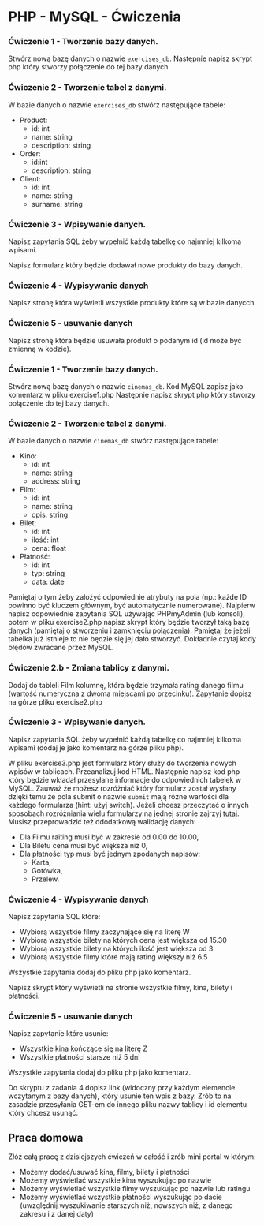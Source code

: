 # PHP - MySQL - Ćwiczenia 

### Ćwiczenie 1 - Tworzenie bazy danych.
Stwórz nową bazę danych o nazwie ```exercises_db```. 
Następnie napisz skrypt php który stworzy połączenie do tej bazy danych.

### Ćwiczenie 2 - Tworzenie tabel z danymi.
W bazie danych o nazwie ```exercises_db``` stwórz następujące tabele:
* Product:
  * id: int
  * name: string
  * description: string
* Order:
  * id:int
  * description: string
* Client:
  * id: int
  * name: string
  * surname: string

### Ćwiczenie 3 - Wpisywanie danych.
Napisz zapytania SQL żeby wypełnić każdą tabelkę co najmniej kilkoma wpisami.

Napisz formularz który będzie dodawał nowe produkty do bazy danych.

### Ćwiczenie 4 - Wypisywanie danych
Napisz stronę która wyświetli wszystkie produkty które są w bazie danycch.

### Ćwiczenie 5 - usuwanie danych
Napisz stronę która będzie usuwała produkt o podanym id (id może być zmienną w kodzie).


### Ćwiczenie 1 - Tworzenie bazy danych.
Stwórz nową bazę danych o nazwie ```cinemas_db```. Kod MySQL zapisz jako komentarz w pliku exercise1.php
Następnie napisz skrypt php który stworzy połączenie do tej bazy danych.

### Ćwiczenie 2 - Tworzenie tabel z danymi.
W bazie danych o nazwie ```cinemas_db``` stwórz następujące tabele:
* Kino:
  * id: int
  * name: string
  * address: string
* Film:
  * id: int
  * name: string
  * opis: string
* Bilet:
  * id: int
  * ilość: int
  * cena: float
* Płatność:
  * id: int
  * typ: string
  * data: date

Pamiętaj o tym żeby założyć odpowiednie atrybuty na pola (np.: każde ID powinno być kluczem głównym, być automatycznie numerowane). 
Najpierw napisz odpowiednie zapytania SQL używając PHPmyAdmin (lub konsoli), potem w pliku exercise2.php napisz skrypt który będzie tworzył taką bazę danych (pamiętaj o stworzeniu i zamknięciu połączenia).
Pamiętaj że jeżeli tabelka już istnieje to nie będzie się jej dało stworzyć.
Dokładnie czytaj kody błędów zwracane przez MySQL.

### Ćwiczenie 2.b - Zmiana tablicy z danymi.
Dodaj do tableli Film kolumnę, która będzie trzymała rating danego filmu (wartość numeryczna z dwoma miejscami po przecinku). Zapytanie dopisz na górze pliku exercise2.php

### Ćwiczenie 3 - Wpisywanie danych.
Napisz zapytania SQL żeby wypełnić każdą tabelkę co najmniej kilkoma wpisami (dodaj je jako komentarz na górze pliku php).

W pliku exercise3.php jest formularz który służy do tworzenia nowych wpisów w tablicach. Przeanalizuj kod HTML.
Następnie napisz kod php który będzie wkładał przesyłane informacje do odpowiednich tabelek w MySQL. Zauważ że możesz rozróżniać który formularz został wysłany dzięki temu że pola submit o nazwie ```submit``` mają różne wartości dla każdego formularza (hint: użyj switch).
Jeżeli chcesz przeczytać o innych sposobach rozróżniania wielu formularzy na jednej stronie zajrzyj [tutaj][ref-multiple-forms].
Musisz przeprowadzić też ddodatkową walidację danych:
* Dla Filmu raiting musi być w zakresie od 0.00 do 10.00,
* Dla Biletu cena musi być większa niż 0,
* Dla płatności typ musi być jednym zpodanych napisów:
  * Karta,
  * Gotówka,
  * Przelew.

### Ćwiczenie 4 - Wypisywanie danych
Napisz zapytania SQL które:
* Wybiorą wszystkie filmy zaczynające się na literę W
* Wybiorą wszystkie bilety na których cena jest większa od 15.30
* Wybiorą wszystkie bilety na których ilość jest większa od 3
* Wybiorą wszystkie filmy które mają rating większy niż 6.5

Wszystkie zapytania dodaj do pliku php jako komentarz.

Napisz skrypt który wyświetli na stronie wszystkie filmy, kina, bilety i płatności.

### Ćwiczenie 5 - usuwanie danych
Napisz zapytanie które usunie:
* Wszystkie kina kończące się na literę Z
* Wszystkie płatności starsze niż 5 dni

Wszystkie zapytania dodaj do pliku php jako komentarz.

Do skryptu z zadania 4 dopisz link (widoczny przy każdym elemencie wczytanym z bazy danych), który usunie ten wpis z bazy.
Zrób to na zasadzie przesyłania GET-em do innego pliku nazwy tablicy i id elementu który chcesz usunąć.

## Praca domowa
Złóż całą pracę z dzisiejszych ćwiczeń w całość i zrób mini portal w którym:
* Możemy dodać/usuwać kina, filmy, bilety i płatności
* Możemy wyświetlać wszystkie kina wyszukując po nazwie
* Możemy wyświetlać wszystkie filmy wyszukując po nazwie lub ratingu
* Możemy wyświetlać wszystkie płatności wyszukując po dacie (uwzględnij wyszukiwanie starszych niż, nowszych niż, z danego zakresu i z danej daty)




<!-- Links -->
[ref-multiple-forms]: http://stackoverflow.com/a/14071321
